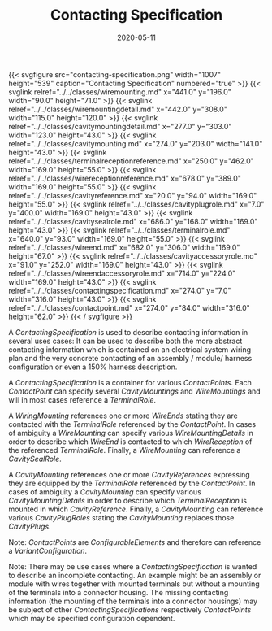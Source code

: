 ﻿---
title: Contacting Specification
toc: false
type: specs
layout: diagram
date: "2020-05-11"
draft: false
specification: VEC
version: 1.2.0
documentType: "Recommendation"
elementType: Diagram
classes:
  - WireMounting
  - WireMountingDetail
  - CavityMountingDetail
  - CavityMounting
  - TerminalReceptionReference
  - WireReceptionReference
  - CavityReference
  - CavityPlugRole
  - CavitySealRole
  - TerminalRole
  - WireEnd
  - CavityAccessoryRole
  - WireEndAccessoryRole
  - ContactingSpecification
  - ContactPoint
menu:
  VEC-1.2.0:    
    parent: connectivity
    identifier: connectivity/contacting-specification
    weight: 1009005 

# Prev/next pager order (if `docs_section_pager` enabled in `params.toml`)
weight: 1009005
---
{{< svgfigure src="contacting-specification.png" width="1007" height="539" caption="Contacting Specification" numbered="true" >}}
  {{< svglink relref="../../classes/wiremounting.md" x="441.0" y="196.0" width="90.0" height="71.0" >}}
  {{< svglink relref="../../classes/wiremountingdetail.md" x="442.0" y="308.0" width="115.0" height="120.0" >}}
  {{< svglink relref="../../classes/cavitymountingdetail.md" x="277.0" y="303.0" width="123.0" height="43.0" >}}
  {{< svglink relref="../../classes/cavitymounting.md" x="274.0" y="203.0" width="141.0" height="43.0" >}}
  {{< svglink relref="../../classes/terminalreceptionreference.md" x="250.0" y="462.0" width="169.0" height="55.0" >}}
  {{< svglink relref="../../classes/wirereceptionreference.md" x="678.0" y="389.0" width="169.0" height="55.0" >}}
  {{< svglink relref="../../classes/cavityreference.md" x="20.0" y="94.0" width="169.0" height="55.0" >}}
  {{< svglink relref="../../classes/cavityplugrole.md" x="7.0" y="400.0" width="169.0" height="43.0" >}}
  {{< svglink relref="../../classes/cavitysealrole.md" x="686.0" y="168.0" width="169.0" height="43.0" >}}
  {{< svglink relref="../../classes/terminalrole.md" x="640.0" y="93.0" width="169.0" height="55.0" >}}
  {{< svglink relref="../../classes/wireend.md" x="682.0" y="306.0" width="169.0" height="67.0" >}}
  {{< svglink relref="../../classes/cavityaccessoryrole.md" x="91.0" y="252.0" width="169.0" height="43.0" >}}
  {{< svglink relref="../../classes/wireendaccessoryrole.md" x="714.0" y="224.0" width="169.0" height="43.0" >}}
  {{< svglink relref="../../classes/contactingspecification.md" x="274.0" y="7.0" width="316.0" height="43.0" >}}
  {{< svglink relref="../../classes/contactpoint.md" x="274.0" y="84.0" width="316.0" height="62.0" >}}
{{< / svgfigure >}}
<p> A <i>ContactingSpecification</i> is used to describe contacting information in several uses cases: It can be used to describe both the more abstract contacting information which is contained on an electrical system wiring plan and the very concrete contacting of an assembly / module/ harness configuration or even a 150% harness description.      </p>      <p> A <i>ContactingSpecification</i> is a container for various <i>ContactPoints</i>. Each <i>ContactPoint</i> can specify several <i>CavityMountings</i> and <i>WireMountings</i> and will in most cases reference a <i>TerminalRole</i>.      </p>      <p> A <i>WiringMounting</i> references one or more <i>WireEnds</i> stating they are contacted with the <i>TerminalRole </i>referenced by the <i>ContactPoint</i>. In cases of ambiguity a <i>WireMounting</i> can specify various <i>WireMountingDetails</i> in order to describe which <i>WireEnd</i> is contacted to which <i>WireReception</i> of the referenced <i>TerminalRole</i>. Finally, a <i>WireMounting</i> can reference a <i>CavitySealRole</i>.      </p>      <p> A <i>CavityMounting</i> references one or more <i>CavityReferences</i> expressing they are equipped by the <i>TerminalRole</i> referenced by the <i>ContactPoint</i>. In cases of ambiguity a <i>CavityMounting</i> can specify various <i>CavityMountingDetails</i> in order to describe which <i>TerminalReception</i> is mounted in which <i>CavityReference</i>. Finally, a <i>CavityMounting</i> can reference various <i>CavityPlugRoles</i> stating the <i>CavityMounting</i> replaces those <i>CavityPlugs</i>.      </p>      <p> Note: <i>ContactPoints</i> are <i>ConfigurableElements</i> and therefore can reference a <i>VariantConfiguration</i>.      </p>      <p> Note: There may be use cases where a <i>ContactingSpecification</i> is wanted to describe an incomplete contacting. An example might be an assembly or module with wires together with mounted terminals but without a mounting of the terminals into a connector housing. The missing contacting information (the mounting of the terminals into a connector housings) may be subject of other <i>ContactingSpecifications</i> respectively <i>ContactPoints</i> which may be specified configuration dependent.      </p>